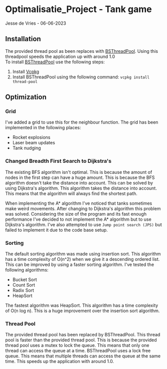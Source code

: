 # Optimalisatie_Project - Tank game
Jesse de Vries - 06-06-2023

## Installation
The provided thread pool as been replaces with [BSThreadPool](https://github.com/bshoshany/thread-pool). Using this threadpool speeds the application up with around 1.0<br>
To install [BSThreadPool](https://github.com/bshoshany/thread-pool) use the following steps:
1. Install [Vcpkg](https://github.com/microsoft/vcpkg)
2. Install BSThreadPool using the following command: `vcpkg install thread-pool`

## Optimization

### Grid
I've added a grid to use this for the neighbour function. The grid has been implemented in the following places:
- Rocket explosions
- Laser beam updates
- Tank nudging

### Changed Breadth First Search to Dijkstra's
The existing BFS algorithm isn't optimal. This is because the amount of nodes in the first step can have a huge amount.
This is because the BFS algorithm doesn't take the distance into account. This can be solved by using Dijkstra's algorithm.
This algorithm takes the distance into account. This means that the algorithm will always find the shortest path.

When implementing the A* algorithm I've noticed that tanks sometimes make weird movements. After changing to Dijkstra's algorithm this problem was solved.
Considering the size of the program and its fast enough performance I've decided to not implement the A* algorithm but to use Dijkstra's algorithm.
I've also attempted to use `Jump point search (JPS)` but failed to implement it due to the code base setup.

### Sorting
The default sorting algorithm was made using insertion sort. This algorithm has a time complexity of O(n^2) when we give it a descending ordered list. This can be improved by using a faster sorting algorithm.
I've tested the following algorithms:
- Bucket Sort
- Count Sort
- Radix Sort
- HeapSort

The fastest algorithm was HeapSort. This algorithm has a time complexity of O(n log n). This is a huge improvement over the insertion sort algorithm.

### Thread Pool
The provided thread pool has been replaced by BSThreadPool. This thread pool is faster than the provided thread pool. This is because the provided thread pool uses a mutex to lock the queue. This means that only one thread can access the queue at a time. BSThreadPool uses a lock free queue. This means that multiple threads can access the queue at the same time. This speeds up the application with around 1.0.